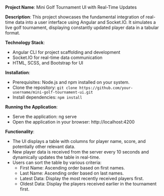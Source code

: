 **Project Name**: Mini Golf Tournament UI with Real-Time Updates

**Description**: This project showcases the fundamental integration of real-time data into a user interface using Angular and Socket.IO. It simulates a live golf tournament, displaying constantly updated player data in a tabular format.

**Technology Stack**:

- Angular CLI for project scaffolding and development
- Socket.IO for real-time data communication
- HTML, SCSS, and Bootstrap for UI

**Installation**:

- Prerequisites: Node.js and npm installed on your system.
- Clone the repository: `git clone https://github.com/your-username/mini-golf-tournament-ui.git`
- Install dependencies: `npm install`

**Running the Application**:

- Serve the application: ng serve
- Open the application in your browser: http://localhost:4200

**Functionality**:

- The UI displays a table with columns for player name, score, and potentially other relevant data.
- New player data is received from the server every 10 seconds and dynamically updates the table in real-time.
- Users can  sort the table by various criteria:
    - First Name: Ascending order based on first names.
    - Last Name: Ascending order based on last names.
    - Latest Data: Display the most recently received players first.
    - Oldest Data: Display the players received earlier in the tournament first.


